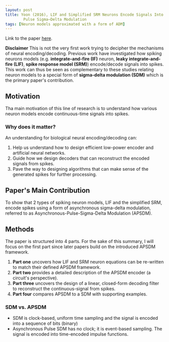 ```yaml
---
layout: post 
title: Yoon (2016), LIF and Simplified SRM Neurons Encode Signals Into Spikes via a Form of Asynchronous
        Pulse Sigma–Delta Modulation 
tags: [Neuron models approximated with a form of ADM]
---
```


[comment]: <> ([Neural Encoding/Decoding with ADM])


Link to the paper [here](https://ieeexplore.ieee.org/document/7419261).


**Disclaimer**
This is not the very first work trying to decipher the mechanisms of neural encoding/decoding. Previous work have investigated how spiking neurons models (e.g. **integrate-and-fire (IF)** neuron, **leaky integrate-and-fire (LIF)**, **spike response model (SRM)**) encode/decode signals into spikes.
This work can thus be seen as complementary to these studies relating neuron models to a special form of **sigma-delta modulation (SDM)** which is the primary paper's contribution.


## Motivation
Tha main motivation of this line of research is to understand how various neuron models encode continuous-time signals into spikes.

### Why does it matter?

An understanding for biological neural encoding/decoding can:

1. Help us understand how to design efficient low-power encoder and artificial neural networks.
2. Guide how we design decoders that can reconstruct the encoded signals from spikes.
3. Pave the way to designing algorithms that can make sense of the generated spikes for further processing.


## Paper's Main  Contribution
To show that 2 types of spiking neuron models, LIF and the simplified SRM, encode spikes using a form of asynchronous sigma-delta modulation, referred to as Asynchronous-Pulse-Sigma-Delta Modulation (APSDM).

## Methods
The paper is structured into 4 parts. For the sake of this summary, I will focus on the first part since later papers build on the introduced APSDM framework.
1. **Part one** uncovers how LIF and SRM neuron equations can be re-written to match their defined APSDM framework.
2. **Part two** provides a detailed description of the APSDM encoder (a circuit's perspective).
3. **Part three** uncovers the design of a linear, closed-form decoding filter to reconstruct the continuous-signal from spikes.
4. **Part four** compares APSDM to a SDM with supporting examples.


### SDM vs. APSDM
- SDM is clock-based, uniform time sampling and the signal is encoded into a sequence of bits (binary)
- Asynchronous Pulse SDM has no clock; it is event-based sampling. The signal is encoded into time-encoded impulse functions. 

